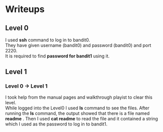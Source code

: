 # Writeups

## Level 0
I used <b>ssh</b> command to log in to bandit0. <br> They have given username (bandit0) and password (bandit0) and port 2220.
<br>
It is required to find <b>password for bandit1</b> using it.

## Level 1
### Level 0 -> Level 1
I took help from the manual pages and walkthrough playist to clear this level. <br> While logged into the Level0 I used <b>ls</b> command to see the files. After running the <b>ls</b> command, the output showed that there is a file named <b>readme</b> . Then I used <b>cat readme</b> to read the file and it contained a string which I used as the password to log in to bandit1.

